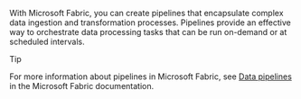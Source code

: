 With Microsoft Fabric, you can create pipelines that encapsulate complex data ingestion and transformation processes. Pipelines provide an effective way to orchestrate data processing tasks that can be run on-demand or at scheduled intervals.

> [!TIP]
> For more information about pipelines in Microsoft Fabric, see [Data pipelines](/fabric/data-factory/data-factory-overview) in the Microsoft Fabric documentation.
